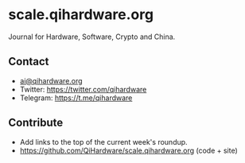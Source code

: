 # scale.qihardware.org

Journal for Hardware, Software, Crypto and China.

## Contact

- <a href="mailto:ai@qihardware.org">ai@qihardware.org</a>
- Twitter: <a href="https://twitter.com/qihardware">https://twitter.com/qihardware</a>
- Telegram: <a href="https://t.me/qihardware">https://t.me/qihardware</a>


## Contribute

- Add links to the top of the current week's roundup.
- https://github.com/QiHardware/scale.qihardware.org (code + site)
